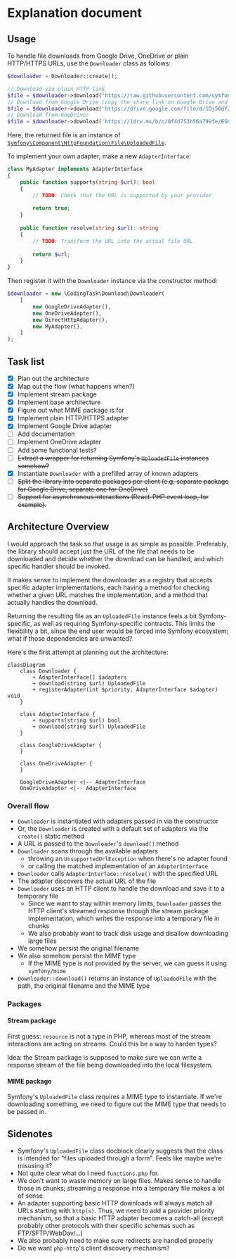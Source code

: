 # Explanation document
## Usage
To handle file downloads from Google Drive, OneDrive or plain HTTP/HTTPS URLs, use the `Downloader` class as follows:
```php
$downloader = Downloader::create();

// Download via plain HTTP link
$file = $downloader->download('https://raw.githubusercontent.com/symfony/symfony/refs/heads/7.4/README.md');
// Download from Google Drive (copy the share link on Google Drive and make sure the link is public):
$file = $downloader->download('https://drive.google.com/file/d/1Dj5OdY2CCw0uMLO2WnEGubvNp0evtgwu/view?usp=drive_link');
// Download from OneDrive:
$file = $downloader->download('https://1drv.ms/b/c/8f4d753b56a799fe/ESKrqlN0ImdOrNp7nOV2EBMBzzMso6e1aE_RXldm19QxLg?e=0Xy1zJ');
```
Here, the returned file is an instance of [`Symfony\Component\HttpFoundation\File\UploadedFile`](https://github.com/symfony/symfony/blob/7.4/src/Symfony/Component/HttpFoundation/File/UploadedFile.php).

To implement your own adapter, make a new `AdapterInterface`:
```php
class MyAdapter implements AdapterInterface
{
    public function supports(string $url): bool
    {
        // TODO: Check that the URL is supported by your provider
            
        return true;
    }
    
    public function resolve(string $url): string
    {
        // TODO: Transform the URL into the actual file URL
        
        return $url;
    }
}
```
Then register it with the `Downloader` instance via the constructor method:
```php
$downloader = new \CodingTask\Download\Downloader(
    [
        new GoogleDriveAdapter(),
        new OneDriveAdapter(),
        new DirectHttpAdapter(),
        new MyAdapter(),
    ]
);
```

## Task list
 - [X] Plan out the architecture
 - [X] Map out the flow (what happens when?)
 - [X] Implement stream package
 - [X] Implement base architecture
 - [X] Figure out what MIME package is for
 - [X] Implement plain HTTP/HTTPS adapter
 - [X] Implement Google Drive adapter
 - [ ] Add documentation
 - [ ] Implement OneDrive adapter
 - [ ] Add some functional tests?
 - [ ] ~~Extract a wrapper for returning Symfony's `UploadedFile` instances somehow?~~
 - [X] Instantiate `Downloader` with a prefilled array of known adapters
 - [ ] ~~Split the library into separate packages per client (e.g. separate package for Google Drive, separate one for OneDrive)~~
 - [ ] ~~Support for asynchronous interactions (React-PHP event loop, for example).~~

## Architecture Overview

I would approach the task so that usage is as simple as possible. Preferably, the library should accept just
the URL of the file that needs to be downloaded and decide whether the download can be handled, and which specific
handler should be invoked.

It makes sense to implement the downloader as a registry that accepts specific adapter implementations, each having a
method for checking whether a given URL matches the implementation, and a method that actually handles the download.

Returning the resulting file as an `UploadedFile` instance feels a bit Symfony-specific, as well as requiring 
Symfony-specific contracts. This limits the flexibility a bit, since the end user would be forced into Symfony ecosystem;
what if those dependencies are unwanted? 

Here's the first attempt at planning out the architecture:
```mermaid
classDiagram
    class Downloader {
        + AdapterInterface[] $adapters
        + download(string $url) UploadedFile
        + registerAdapter(int $priority, AdapterInterface $adapter) void
    }

    class AdapterInterface {
        + supports(string $url) bool
        + download(string $url) UploadedFile
    }

    class GoogleDriveAdapter {
    }

    class OneDriveAdapter {
    }

    GoogleDriveAdapter <|-- AdapterInterface
    OneDriveAdapter <|-- AdapterInterface
```

### Overall flow
* `Downloader` is instantiated with adapters passed in via the constructor
* Or, the `Downloader` is created with a default set of adapters via the `create()` static method
* A URL is passed to the `Downloader`'s `download()` method
* `Downloader` scans through the available adapters
  * throwing an `UnsupportedUrlException` when there's no adapter found 
  * or calling the matched implementation of an `AdapterInterface`
* `Downloader` calls `AdapterInterface::resolve()` with the specified URL
* The adapter discovers the actual URL of the file
* `Downloader` uses an HTTP client to handle the download and save it to a temporary file
  * Since we want to stay within memory limits, `Downloader` passes the HTTP client's streamed response through the 
    stream package implementation, which writes the response into a temporary file in chunks
  * We also probably want to track disk usage and disallow downloading large files
* We somehow persist the original filename
* We also somehow persist the MIME type
  * If the MIME type is not provided by the server, we can guess it using `symfony/mime`
* `Downloader::download()` returns an instance of `UploadedFile` with the path, the original filename and the MIME type

### Packages
#### Stream package
First guess: `resource` is not a type in PHP, whereas most of the stream interactions are acting on streams. Could this
be a way to harden types?

Idea: the Stream package is supposed to make sure we can write a response stream of the file being downloaded into the
local filesystem.

#### MIME package
Symfony's `UploadedFile` class requires a MIME type to instantiate. If we're downloading something, we need to figure 
out the MIME type that needs to be passed in.

## Sidenotes

* Symfony's `UploadedFile` class docblock clearly suggests that the class is intended for "files uploaded through a 
  form". Feels like maybe we're misusing it?
* Not quite clear what do I need `functions.php` for.
* We don't want to waste memory on large files. Makes sense to handle those in chunks; streaming a response into a 
  temporary file makes a lot of sense.
* An adapter supporting basic HTTP downloads will always match all URLs starting with `http(s)`. Thus, we need to add a
  provider priority mechanism, so that a basic HTTP adapter becomes a catch-all (except probably other protocols with 
  their specific schemas such as FTP/SFTP/WebDav/...)
* We also probably need to make sure redirects are handled properly
* Do we want `php-http`'s client discovery mechanism?